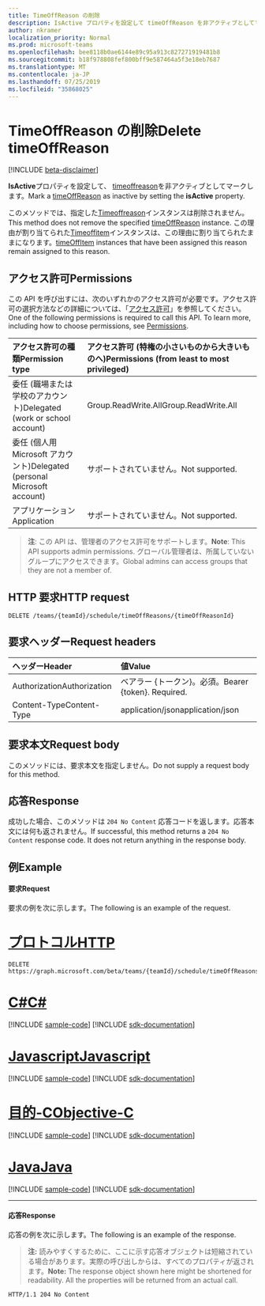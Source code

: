 ```yaml
---
title: TimeOffReason の削除
description: IsActive プロパティを設定して timeOffReason を非アクティブとしてマークする
author: nkramer
localization_priority: Normal
ms.prod: microsoft-teams
ms.openlocfilehash: bee8118b0ae6144e89c95a913c827271919481b8
ms.sourcegitcommit: b18f978808fef800bff9e587464a5f3e18eb7687
ms.translationtype: MT
ms.contentlocale: ja-JP
ms.lasthandoff: 07/25/2019
ms.locfileid: "35868025"
---
```

# <a name="delete-timeoffreason"></a><span data-ttu-id="3319f-103">TimeOffReason の削除</span><span class="sxs-lookup"><span data-stu-id="3319f-103">Delete timeOffReason</span></span>

[!INCLUDE [beta-disclaimer](../../includes/beta-disclaimer.md)]

<span data-ttu-id="3319f-104">**IsActive**プロパティを設定して、 [timeoffreason](../resources/timeoffreason.md)を非アクティブとしてマークします。</span><span class="sxs-lookup"><span data-stu-id="3319f-104">Mark a [timeOffReason](../resources/timeoffreason.md) as inactive by setting the **isActive** property.</span></span>

<span data-ttu-id="3319f-105">このメソッドでは、指定した[Timeoffreason](../resources/timeoffreason.md)インスタンスは削除されません。</span><span class="sxs-lookup"><span data-stu-id="3319f-105">This method does not remove the specified [timeOffReason](../resources/timeoffreason.md) instance.</span></span> <span data-ttu-id="3319f-106">この理由が割り当てられた[Timeoffitem](../resources/timeoffitem.md)インスタンスは、この理由に割り当てられたままになります。</span><span class="sxs-lookup"><span data-stu-id="3319f-106">[timeOffItem](../resources/timeoffitem.md) instances that have been assigned this reason remain assigned to this reason.</span></span>

## <a name="permissions"></a><span data-ttu-id="3319f-107">アクセス許可</span><span class="sxs-lookup"><span data-stu-id="3319f-107">Permissions</span></span>

<span data-ttu-id="3319f-p102">この API を呼び出すには、次のいずれかのアクセス許可が必要です。アクセス許可の選択方法などの詳細については、「[アクセス許可](/graph/permissions-reference)」を参照してください。</span><span class="sxs-lookup"><span data-stu-id="3319f-p102">One of the following permissions is required to call this API. To learn more, including how to choose permissions, see [Permissions](/graph/permissions-reference).</span></span>

|<span data-ttu-id="3319f-110">アクセス許可の種類</span><span class="sxs-lookup"><span data-stu-id="3319f-110">Permission type</span></span>      | <span data-ttu-id="3319f-111">アクセス許可 (特権の小さいものから大きいものへ)</span><span class="sxs-lookup"><span data-stu-id="3319f-111">Permissions (from least to most privileged)</span></span>              |
|:--------------------|:---------------------------------------------------------|
|<span data-ttu-id="3319f-112">委任 (職場または学校のアカウント)</span><span class="sxs-lookup"><span data-stu-id="3319f-112">Delegated (work or school account)</span></span> | <span data-ttu-id="3319f-113">Group.ReadWrite.All</span><span class="sxs-lookup"><span data-stu-id="3319f-113">Group.ReadWrite.All</span></span>    |
|<span data-ttu-id="3319f-114">委任 (個人用 Microsoft アカウント)</span><span class="sxs-lookup"><span data-stu-id="3319f-114">Delegated (personal Microsoft account)</span></span> | <span data-ttu-id="3319f-115">サポートされていません。</span><span class="sxs-lookup"><span data-stu-id="3319f-115">Not supported.</span></span>    |
|<span data-ttu-id="3319f-116">アプリケーション</span><span class="sxs-lookup"><span data-stu-id="3319f-116">Application</span></span> | <span data-ttu-id="3319f-117">サポートされていません。</span><span class="sxs-lookup"><span data-stu-id="3319f-117">Not supported.</span></span> |

> <span data-ttu-id="3319f-118">**注**: この API は、管理者のアクセス許可をサポートします。</span><span class="sxs-lookup"><span data-stu-id="3319f-118">**Note**: This API supports admin permissions.</span></span> <span data-ttu-id="3319f-119">グローバル管理者は、所属していないグループにアクセスできます。</span><span class="sxs-lookup"><span data-stu-id="3319f-119">Global admins can access groups that they are not a member of.</span></span>

## <a name="http-request"></a><span data-ttu-id="3319f-120">HTTP 要求</span><span class="sxs-lookup"><span data-stu-id="3319f-120">HTTP request</span></span>

<!-- { "blockType": "ignored" } -->

```http
DELETE /teams/{teamId}/schedule/timeOffReasons/{timeOffReasonId}
```

## <a name="request-headers"></a><span data-ttu-id="3319f-121">要求ヘッダー</span><span class="sxs-lookup"><span data-stu-id="3319f-121">Request headers</span></span>

| <span data-ttu-id="3319f-122">ヘッダー</span><span class="sxs-lookup"><span data-stu-id="3319f-122">Header</span></span>       | <span data-ttu-id="3319f-123">値</span><span class="sxs-lookup"><span data-stu-id="3319f-123">Value</span></span> |
|:---------------|:--------|
| <span data-ttu-id="3319f-124">Authorization</span><span class="sxs-lookup"><span data-stu-id="3319f-124">Authorization</span></span>  | <span data-ttu-id="3319f-p104">ベアラー {トークン}。必須。</span><span class="sxs-lookup"><span data-stu-id="3319f-p104">Bearer {token}. Required.</span></span>  |
| <span data-ttu-id="3319f-127">Content-Type</span><span class="sxs-lookup"><span data-stu-id="3319f-127">Content-Type</span></span>  | <span data-ttu-id="3319f-128">application/json</span><span class="sxs-lookup"><span data-stu-id="3319f-128">application/json</span></span>  |

## <a name="request-body"></a><span data-ttu-id="3319f-129">要求本文</span><span class="sxs-lookup"><span data-stu-id="3319f-129">Request body</span></span>
<span data-ttu-id="3319f-130">このメソッドには、要求本文を指定しません。</span><span class="sxs-lookup"><span data-stu-id="3319f-130">Do not supply a request body for this method.</span></span>

## <a name="response"></a><span data-ttu-id="3319f-131">応答</span><span class="sxs-lookup"><span data-stu-id="3319f-131">Response</span></span>

<span data-ttu-id="3319f-p105">成功した場合、このメソッドは `204 No Content` 応答コードを返します。応答本文には何も返されません。</span><span class="sxs-lookup"><span data-stu-id="3319f-p105">If successful, this method returns a `204 No Content` response code. It does not return anything in the response body.</span></span>

## <a name="example"></a><span data-ttu-id="3319f-134">例</span><span class="sxs-lookup"><span data-stu-id="3319f-134">Example</span></span>

#### <a name="request"></a><span data-ttu-id="3319f-135">要求</span><span class="sxs-lookup"><span data-stu-id="3319f-135">Request</span></span>

<span data-ttu-id="3319f-136">要求の例を次に示します。</span><span class="sxs-lookup"><span data-stu-id="3319f-136">The following is an example of the request.</span></span>

# <a name="httptabhttp"></a>[<span data-ttu-id="3319f-137">プロトコル</span><span class="sxs-lookup"><span data-stu-id="3319f-137">HTTP</span></span>](#tab/http)
<!-- {
  "blockType": "request",
  "name": "timeoffreason-delete"
}-->
```http
DELETE https://graph.microsoft.com/beta/teams/{teamId}/schedule/timeOffReasons/{timeOffReasonId}
```
# <a name="ctabcsharp"></a>[<span data-ttu-id="3319f-138">C#</span><span class="sxs-lookup"><span data-stu-id="3319f-138">C#</span></span>](#tab/csharp)
[!INCLUDE [sample-code](../includes/snippets/csharp/timeoffreason-delete-csharp-snippets.md)]
[!INCLUDE [sdk-documentation](../includes/snippets/snippets-sdk-documentation-link.md)]

# <a name="javascripttabjavascript"></a>[<span data-ttu-id="3319f-139">Javascript</span><span class="sxs-lookup"><span data-stu-id="3319f-139">Javascript</span></span>](#tab/javascript)
[!INCLUDE [sample-code](../includes/snippets/javascript/timeoffreason-delete-javascript-snippets.md)]
[!INCLUDE [sdk-documentation](../includes/snippets/snippets-sdk-documentation-link.md)]

# <a name="objective-ctabobjc"></a>[<span data-ttu-id="3319f-140">目的-C</span><span class="sxs-lookup"><span data-stu-id="3319f-140">Objective-C</span></span>](#tab/objc)
[!INCLUDE [sample-code](../includes/snippets/objc/timeoffreason-delete-objc-snippets.md)]
[!INCLUDE [sdk-documentation](../includes/snippets/snippets-sdk-documentation-link.md)]

# <a name="javatabjava"></a>[<span data-ttu-id="3319f-141">Java</span><span class="sxs-lookup"><span data-stu-id="3319f-141">Java</span></span>](#tab/java)
[!INCLUDE [sample-code](../includes/snippets/java/timeoffreason-delete-java-snippets.md)]
[!INCLUDE [sdk-documentation](../includes/snippets/snippets-sdk-documentation-link.md)]

---


#### <a name="response"></a><span data-ttu-id="3319f-142">応答</span><span class="sxs-lookup"><span data-stu-id="3319f-142">Response</span></span>

<span data-ttu-id="3319f-143">応答の例を次に示します。</span><span class="sxs-lookup"><span data-stu-id="3319f-143">The following is an example of the response.</span></span> 

><span data-ttu-id="3319f-p106">**注:** 読みやすくするために、ここに示す応答オブジェクトは短縮されている場合があります。実際の呼び出しからは、すべてのプロパティが返されます。</span><span class="sxs-lookup"><span data-stu-id="3319f-p106">**Note:** The response object shown here might be shortened for readability. All the properties will be returned from an actual call.</span></span>
<!-- {
  "blockType": "response",
  "truncated": true,
  "@odata.type": "microsoft.graph.None"
} -->

```http
HTTP/1.1 204 No Content
```

<!-- uuid: 8fcb5dbc-d5aa-4681-8e31-b001d5168d79
2015-10-25 14:57:30 UTC -->
<!--
{
  "type": "#page.annotation",
  "description": "Marks a timeOffReason as inactive",
  "keywords": "",
  "section": "documentation",
  "tocPath": "",
  "suppressions": [
  ]
}
-->
